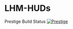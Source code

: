 # LHM-HUDs
Prestige Build Status
[![Prestige](https://github.com/kubo6472/LHM-HUDs/actions/workflows/workflow.yml/badge.svg?branch=prestige)](https://github.com/kubo6472/LHM-HUDs/actions/workflows/workflow.yml)
